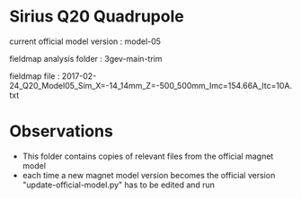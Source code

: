 Sirius Q20 Quadrupole
=====================

current official model version : model-05

fieldmap analysis folder       : 3gev-main-trim

fieldmap file                  : 2017-02-24_Q20_Model05_Sim_X=-14_14mm_Z=-500_500mm_Imc=154.66A_Itc=10A.txt


Observations
============

- This folder contains copies of relevant files from the official magnet model
- each time a new magnet model version becomes the official version "update-official-model.py" has to be edited and run
